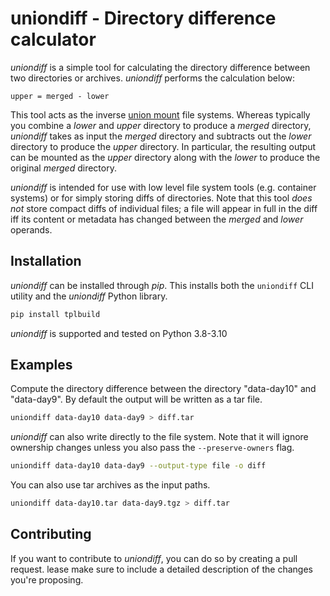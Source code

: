 # uniondiff - Directory difference calculator

*uniondiff* is a simple tool for calculating the directory difference between two
directories or archives. *uniondiff* performs the calculation below:

```
upper = merged - lower
```

This tool acts as the inverse [union mount](https://en.wikipedia.org/wiki/Union_mount)
file systems. Whereas typically you combine a *lower* and *upper* directory to
produce a *merged* directory, *uniondiff* takes as input the *merged* directory
and subtracts out the *lower* directory to produce the *upper* directory. In
particular, the resulting output can be mounted as the *upper* directory
along with the *lower* to produce the original *merged* directory.

*uniondiff* is intended for use with low level file system tools (e.g. container
systems) or for simply storing diffs of directories. Note that this tool *does
not* store compact diffs of individual files; a file will appear in full in the
diff iff its content or metadata has changed between the *merged* and *lower*
operands.

## Installation

*uniondiff* can be installed through *pip*. This installs both the `uniondiff`
CLI utility and the *uniondiff* Python library.

```sh
pip install tplbuild
```

*uniondiff* is supported and tested on Python 3.8-3.10

## Examples

Compute the directory difference between the directory "data-day10" and
"data-day9". By default the output will be written as a tar file.

```sh
uniondiff data-day10 data-day9 > diff.tar
```

*uniondiff* can also write directly to the file system. Note that it will ignore
ownership changes unless you also pass the `--preserve-owners` flag.

```sh
uniondiff data-day10 data-day9 --output-type file -o diff
```

You can also use tar archives as the input paths.

```sh
uniondiff data-day10.tar data-day9.tgz > diff.tar
```

## Contributing

If you want to contribute to *uniondiff*, you can do so by creating a pull request.
lease make sure to include a detailed description of the changes you're proposing.
